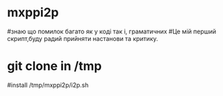 # mxppi2p  
#знаю  що помилок багато як у коді так і, граматичних
#Це мій перший скрипт,буду радий прийняти настанови та критику.
# git clone in /tmp
#install /tmp/mxppi2p/i2p.sh
